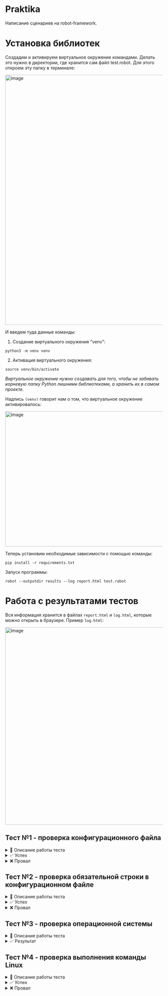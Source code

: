 # Praktika

Написание сценариев на robot-framework.

# Установка библиотек

Создадим и активируем виртуальное окружение командами. Делать это нужно в директории, где хранится сам файл test.robot.
Для этого откроем эту папку в терминале:

<img width="1276" height="799" alt="image" src="https://github.com/user-attachments/assets/da21400d-37fa-4051-a8d9-e587c237f7c7" />


И введем туда данные команды:

1) Создание виртуального окружения "venv":

```
python3 -m venv venv
```

2) Активация виртуального окружения:
```
source venv/bin/activate
```
*Виртуальное окружение нужно создавать для того, чтобы не забивать корневую папку Python лишними библиотеками, а хранить их в самом проекте.*

Надпись `(venv)` говорит нам о том, что виртуальное окружение активировалось:

<img width="641" height="432" alt="image" src="https://github.com/user-attachments/assets/1514a336-bbb2-4002-b946-845e71e26ee3" />

Теперь установим необходимые зависимости с помощью команды:
```
pip install -r requirements.txt
```
Запуск программы:
```
robot --outputdir results --log report.html test.robot
```


# Работа с результатами тестов

Вся информация хранится в файлах `report.html` и `log.html`, которые можно открыть в браузере. Пример `log.html`:

<img width="1911" height="631" alt="image" src="https://github.com/user-attachments/assets/277c7be8-bea1-490f-ab4a-4a21fe33bbf9" />


## Тест №1 - проверка конфигурационного файла
<details>
<summary> 🔧 Описание работы теста</summary>

```
Проверить наличие конфигурационного файла
    [Tags]      Проверить наличие конфигурационного файла
    File Should Exist    ${FILE_PATH}   msg=Конфигурационный файл не найден по пути: ${FILE_PATH}
```
`Tags` - это строка, которая будет выводиться в логах `log.html` и `report.html`.

`msg` - сообщение, если файл не найден.

`File Should Exist` - ключевое выражение фреймворка `robotframework`, которая показывает, существует ли файл по пути `FILE_PATH`.

В данном случае `FILE_PATH` указывает на файл `some_script.txt` в папке `some_file`:
```
${FILE_PATH}        ${CURDIR}${/}some_file${/}some_script.txt
```
</details>

<details>
<summary>✅ Успех</summary>

Если файл существует, то в `log.html` мы увидим результат выполнения теста: 
```
Status: PASS
```

<img width="1817" height="120" alt="image" src="https://github.com/user-attachments/assets/59aebfa5-6513-4b0f-849d-8073216a5ef0" />
    
</details>

<details>
<summary>❌ Провал</summary>

В ином случае мы увидим:
```
Status: Fail
Message: Конфигурационный файл не найден
```

<img width="1861" height="193" alt="image" src="https://github.com/user-attachments/assets/5e6628ce-006a-4cda-8a46-46d4c7ce9683" />

</details>

## Тест №2 - проверка обязательной строки в конфигурационном файле
<details>
<summary> 🔧 Описание работы теста</summary>

```
Проверить наличие обязательной строки в файле
    [Tags]      Проверить наличие строки в файле
    ${content}=    Get File    ${FILE_PATH}    encoding_errors=ignore
    Should Contain    ${content}    ${FILE_PATTERN}     msg=Строка '${FILE_PATTERN}' не найдена в файле!
```

Программа читает файл `FILE_PATH` с помощью функции `Get File` и записывает в переменную `content`. 

`Should Contain` - функция `robotframework`, которая показывает, присутствует ли строка `FILE_PATTERN` в `content`. 

`msg` - сообщение, если данная строка отсутствует в файле.
</details>

<details>
<summary>✅ Успех</summary>

Если строка существует, то мы увидим:

```
Status: PASS
```
<img width="1872" height="139" alt="image" src="https://github.com/user-attachments/assets/0c32a499-1018-4338-a5d8-040e154babac" />
</details>

<details>
<summary>❌ Провал</summary>

В ином случае:

```
Status: Fail
Message: Строка не найдена в файле!
```
<img width="1872" height="210" alt="image" src="https://github.com/user-attachments/assets/68dacda5-6471-45d6-87d8-3596f0470f3a" />
</details>

## Тест №3 - проверка операционной системы
<details>
<summary>🔧 Описание работы теста</summary>

```
Проверить ОС
    [Tags]      Проверить ОС
    ${os}=    Evaluate    os.name    os
    Run Keyword If    '${os}' == 'nt'    Log    Windows
    ...     ELSE IF    '${os}' == 'posix'    Log    Linux/Unix
```

С помощью ключевого слова `Evaluate` мы можем использовать выражение `os.name` из языка `Python`, чтобы получить значение системной переменной `os`. Значение `nt` - присуще ОС Windows, а `posix` - ОС Linux или Unix. 

`Run Keyword If ... ELSE IF ...` - выражение для проверки условий в `robotframework`.
</details>

<details>
<summary>✅ Результат</summary>

Пример работы теста:

<img width="1852" height="194" alt="image" src="https://github.com/user-attachments/assets/502af767-c5cf-4f67-ac3d-14a1f1f52171" />
</details>

## Тест №4 - проверка выполнения команды Linux
<details>
<summary>🔧 Описание работы теста</summary>

```
Пример выполнения команды Linux
    ${result}=    Выполнить команду и проверить    echo "Hello"    0
    Log    Результат: ${result}
```
Здесь мы вызываем функцию `Выполнить команду и проверить`. Аргументы функции:
1) Функция `echo` с аргументом `"Hello"`
2) `0` - стандартный вывод выполнения функции в Linux


Реализация функции `Выполнить команду и проверить`:
```
Выполнить команду и проверить
    [Arguments]    ${command}=    ${expected_rc}=0
    ${rc}    ${output}=    Run And Return Rc And Output    ${command}
    Should Be Equal As Integers    ${rc}    ${expected_rc}
    ...    msg=Команда: ${command} | Код: ${rc} (ожидалось ${expected_rc}) | Вывод: ${output}
    [RETURN]    ${output}
```
В качестве аргументов `Arguments` выступает команда `command` и ожидаемое значение `expected_rc` - результат выполнения этой команды. `expected_rc` по умолчанию равно `0`.

С помощью ключевого выражения `Run And Return Rc And Output` мы выполняем команду `command` и записывает возвращенный код и вывод работы функции в переменные `rc` и `output` соответственно.

Ключевое выражение `Should Be Equal As Integers` сравнивает возвращенный код `rc` с ожидаемым `expected_rc` и возвращает сообщение `msg`, если они не равны между собой.

</details>

<details>
<summary>✅ Успех</summary>

Подадим в тест команду `echo "Hello` и ожидаемый код `0`:

<img width="560" height="86" alt="image" src="https://github.com/user-attachments/assets/bbe5f1e1-e1af-4550-b6b4-5a661b7df9f1" />

Мы видим, что в логе вывело:

```
Результат: Hello
```
<img width="1853" height="183" alt="image" src="https://github.com/user-attachments/assets/837e99c1-1a73-4383-9726-a98ca28e6725" />
</details>

<details>
<summary>❌ Провал</summary>

Если же мы подадим в качестве `expected_rc` = `1`, то увидим:

```
Status: FAIL
Message: Команда: echo "Hello" | Код: 0 (ожидалось 1) | Вывод: "Hello" : 0 != 1
```

<img width="1846" height="172" alt="image" src="https://github.com/user-attachments/assets/88c7e555-17a4-4006-bba7-8b0090aca0eb" />
</details>
